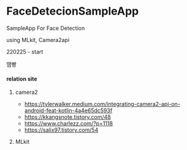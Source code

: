 # FaceDetecionSampleApp
SampleApp For Face Detection

using MLkit, Camera2api

220225 - start



땜빵

#### relation site
1. camera2
    * https://tylerwalker.medium.com/integrating-camera2-api-on-android-feat-kotlin-4a4e65dc593f
    * https://kkangsnote.tistory.com/48
    * https://www.charlezz.com/?p=1118
    * https://salix97.tistory.com/54
    
2. MLkit